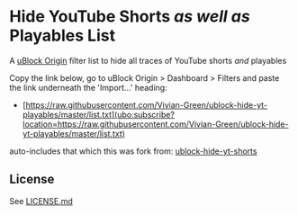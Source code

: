 # Hide YouTube Shorts *as well as* Playables List

A [uBlock Origin](https://github.com/gorhill/uBlock) filter list to hide all traces of YouTube shorts *and* playables

Copy the link below, go to uBlock Origin > Dashboard > Filters and paste the link underneath the 'Import...' heading:
- [https://raw.githubusercontent.com/Vivian-Green/ublock-hide-yt-playables/master/list.txt](ubo:subscribe?location=https://raw.githubusercontent.com/Vivian-Green/ublock-hide-yt-playables/master/list.txt)

auto-includes that which this was fork from: [ublock-hide-yt-shorts](https://github.com/gijsdev/ublock-hide-yt-shorts)

## License

See [LICENSE.md](https://github.com/Vivian-Green/ublock-hide-yt-playables/blob/master/LICENSE.md)

